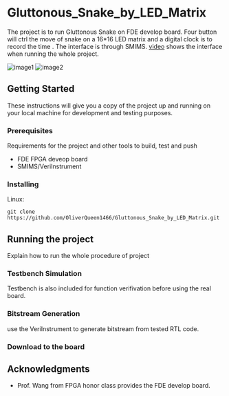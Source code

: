 # Gluttonous_Snake_by_LED_Matrix

The project is to run Gluttonous Snake on FDE develop board. Four button will ctrl the move of snake on a 16*16 LED matrix and a digital clock is to record the time . The interface is through SMIMS. 
[video](https://www.youtube.com/watch?v=pZFWq8M31To&ab_channel=oliverttt) shows the interface when running the whole project.

<div style="display:inline-block">
  <img src="https://github.com/OliverQueen1466/Storage_Image/blob/main/gluttonous/regular.png" alt="image1">
  <img src="https://github.com/OliverQueen1466/Storage_Image/blob/main/gluttonous/time.png" alt="image2">
</div>

## Getting Started

These instructions will give you a copy of the project up and running on your local machine for development and testing purposes. 

### Prerequisites

Requirements for the project and other tools to build, test and push 
- FDE FPGA deveop board
- SMIMS/VeriInstrument

### Installing

Linux:

    git clone https://github.com/OliverQueen1466/Gluttonous_Snake_by_LED_Matrix.git


## Running the project

Explain how to run the whole procedure of project

### Testbench Simulation

Testbench is also included for function verifivation before using the real board.

### Bitstream Generation

use the VeriInstrument to generate bitstream from tested RTL code.

### Download to the board

## Acknowledgments

  - Prof. Wang from FPGA honor class provides the FDE develop board.
